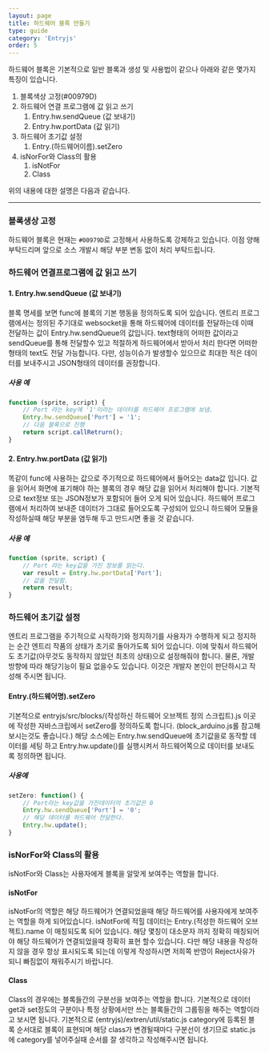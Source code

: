 ```yaml
---
layout: page
title: 하드웨어 블록 만들기
type: guide
category: 'Entryjs'
order: 5
---
```


하드웨어 블록은 기본적으로 일반 블록과 생성 및 사용법이 같으나 아래와 같은 몇가지 특징이 있습니다.

1. 블록색상 고정(#00979D)
1. 하드웨어 연결 프로그램에 값 읽고 쓰기
    1. Entry.hw.sendQueue (값 보내기)
    1. Entry.hw.portData (값 읽기)
1. 하드웨어 초기값 설정
    1. Entry.(하드웨어이름).setZero
1. isNorFor와 Class의 활용
    1. isNotFor
    2. Class

위의 내용에 대한 설명은 다음과 같습니다.


---  

### 블록생상 고정

하드웨어 블록은 현재는 `#00979D`로 고정해서 사용하도록 강제하고 있습니다. 이점 양해부탁드리며 앞으로 소스 개발시 해당 부분 변동 없이 처리 부탁드립니다.

### 하드웨어 연결프로그램에 값 읽고 쓰기

#### 1. Entry.hw.sendQueue (값 보내기)

블록 명세를 보면 func에 블록의 기본 행동을 정의하도록 되어 있습니다. 엔트리 프로그램에서는 정의된 주기대로 websocket을 통해 하드웨어에 데이터를 전달하는데 이때 전달하는 값이 Entry.hw.sendQueue의 값입니다. text형태의 어떠한 값이라고 sendQueue를 통해 전달할수 있고 적절하게 하드웨어에서 받아서 처리 한다면 어떠한 형태의 text도 전달 가능합니다. 다만, 성능이슈가 발생할수 있으므로 최대한 적은 데이터를 보내주시고 JSON형태의 데이터를 권장합니다.

##### 사용 예
``` js
function (sprite, script) {
    // Port 라는 key에 '1'이라는 데이터를 하드웨어 프로그램에 보냄.
    Entry.hw.sendQueue['Port'] = '1';
    // 다음 블록으로 진행
    return script.callRetrurn();
}
```

#### 2. Entry.hw.portData (값 읽기)

똑같이 func에 사용하는 값으로 주기적으로 하드웨어에서 들어오는 data값 입니다. 값을 읽어서 화면에 표기해야 하는 블록의 경우 해당 값을 읽어서 처리해야 합니다. 기본적으로 text정보 또는 JSON정보가 포함되어 들어 오게 되어 있습니다. 하드웨어 프로그램에서 처리하여 보내준 데이터가 그대로 들어오도록 구성되어 있으니 하드웨어 모듈을 작성하실때 해당 부분을 염두해 두고 만드시면 좋을 것 같습니다.

##### 사용 예
``` js
function (sprite, script) {
    // Port 라는 key값을 가진 정보를 읽는다.
    var result = Entry.hw.portData['Port'];
    // 값을 전달함.
    return result;
}
```

### 하드웨어 초기값 설정

엔트리 프로그램을 주기적으로 시작하기와 정지하기를 사용자가 수행하게 되고 정지하는 순간 엔트리 작품의 상태가 초기로 돌아가도록 되어 있습니다. 이에 맞춰서 하드웨어도 초기값(아무것도 동작하지 않았던 최초의 상태)으로 설정해줘야 합니다. 물론, 개발방향에 따라 해당기능이 필요 없을수도 있습니다. 이것은 개발자 본인이 판단하시고 작성해 주시면 됩니다.

#### Entry.(하드웨어명).setZero

기본적으로 entryjs/src/blocks/(작성하신 하드웨어 오브젝트 정의 스크립트).js 이곳에 작성한 자바스크립에서 setZero를 정의하도록 합니다. (block_arduino.js롤 참고해 보시는것도 좋습니다.) 해당 소스에는 Entry.hw.sendQueue에 초기값을로 동작할 데이터를 세팅 하고 Entry.hw.update()를 실행시켜서 하드웨어쪽으로 데이터를 보내도록 정의하면 됩니다.

##### 사용예
``` js
setZero: function() {
    // Port라는 key값을 가진데이터의 초기값은 0
    Entry.hw.sendQueue['Port'] = '0';
    // 해당 데이터를 하드웨어 전달한다.
    Entry.hw.update();
}
```

### isNorFor와 Class의 활용

isNotFor와 Class는 사용자에게 블록을 알맞게 보여주는 역할을 합니다.

#### isNotFor

isNotFor의 역할은 해당 하드웨어가 연결되었을때 해당 하드웨어를 사용자에게 보여주는 역할을 하게 되어있습니다. isNotFor에 적힐 데이터는 Entry.(적성한 하드웨어 오브젝트).name 이 매칭되도록 되어 있습니다. 해당 몇칭이 대소문자 까지 정확히 매칭되어야 해당 하드웨어가 연결되었을때 정확히 표현 할수 있습니다. 다만 해당 내용을 작성하지 않을 경우 항상 표시되도록 되는데 이렇게 작성하시면 저희쪽 반영이 Reject사유가 되니 빠짐없이 채워주시기 바랍니다.

#### Class  

Class의 경우에는 블록들간의 구분선을 보여주는 역할을 합니다. 기본적으로 데이터 get과 set정도의 구분이나 특정 상황에서만 쓰는 블록들간의 그룹핑을 해주는 역할이라고 보시면 됩니다. 기본적으로 (entryjs)/extren/util/static.js category에 등록된 블록 순서대로 블록이 표현되며 해당 class가 변경될때마다 구분선이 생기므로 static.js에 category를 넣어주실때 순서를 잘 생각하고 작성해주시면 됩니다.

